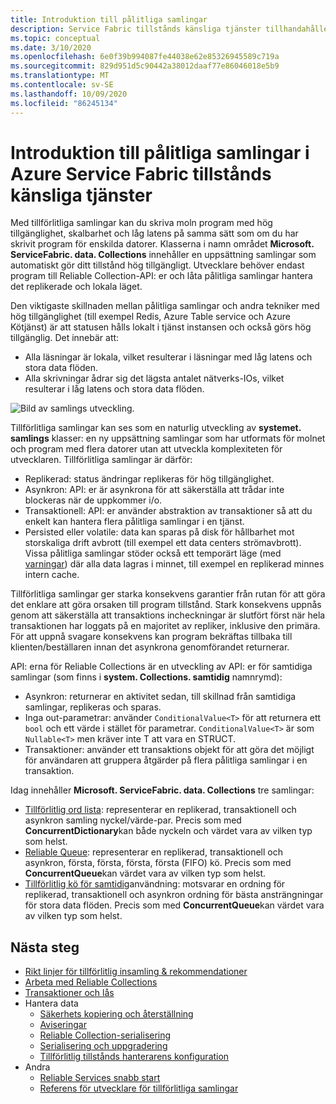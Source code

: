 ```yaml
---
title: Introduktion till pålitliga samlingar
description: Service Fabric tillstånds känsliga tjänster tillhandahåller pålitliga samlingar som gör det möjligt att skriva moln program med hög tillgänglighet, skalbarhet och låg latens.
ms.topic: conceptual
ms.date: 3/10/2020
ms.openlocfilehash: 6e0f39b994087fe44038e62e85326945589c719a
ms.sourcegitcommit: 829d951d5c90442a38012daaf77e86046018e5b9
ms.translationtype: MT
ms.contentlocale: sv-SE
ms.lasthandoff: 10/09/2020
ms.locfileid: "86245134"
---
```

# <a name="introduction-to-reliable-collections-in-azure-service-fabric-stateful-services"></a>Introduktion till pålitliga samlingar i Azure Service Fabric tillstånds känsliga tjänster

Med tillförlitliga samlingar kan du skriva moln program med hög tillgänglighet, skalbarhet och låg latens på samma sätt som om du har skrivit program för enskilda datorer. Klasserna i namn området **Microsoft. ServiceFabric. data. Collections** innehåller en uppsättning samlingar som automatiskt gör ditt tillstånd hög tillgängligt. Utvecklare behöver endast program till Reliable Collection-API: er och låta pålitliga samlingar hantera det replikerade och lokala läget.

Den viktigaste skillnaden mellan pålitliga samlingar och andra tekniker med hög tillgänglighet (till exempel Redis, Azure Table service och Azure Kötjänst) är att statusen hålls lokalt i tjänst instansen och också görs hög tillgänglig. Det innebär att:

* Alla läsningar är lokala, vilket resulterar i läsningar med låg latens och stora data flöden.
* Alla skrivningar ådrar sig det lägsta antalet nätverks-IOs, vilket resulterar i låg latens och stora data flöden.

![Bild av samlings utveckling.](media/service-fabric-reliable-services-reliable-collections/ReliableCollectionsEvolution.png)

Tillförlitliga samlingar kan ses som en naturlig utveckling av **systemet. samlings** klasser: en ny uppsättning samlingar som har utformats för molnet och program med flera datorer utan att utveckla komplexiteten för utvecklaren. Tillförlitliga samlingar är därför:

* Replikerad: status ändringar replikeras för hög tillgänglighet.
* Asynkron: API: er är asynkrona för att säkerställa att trådar inte blockeras när de uppkommer i/o.
* Transaktionell: API: er använder abstraktion av transaktioner så att du enkelt kan hantera flera pålitliga samlingar i en tjänst.
* Persisted eller volatile: data kan sparas på disk för hållbarhet mot storskaliga drift avbrott (till exempel ett data centers strömavbrott). Vissa pålitliga samlingar stöder också ett temporärt läge (med [varningar](service-fabric-reliable-services-reliable-collections-guidelines.md#volatile-reliable-collections)) där alla data lagras i minnet, till exempel en replikerad minnes intern cache.

Tillförlitliga samlingar ger starka konsekvens garantier från rutan för att göra det enklare att göra orsaken till program tillstånd.
Stark konsekvens uppnås genom att säkerställa att transaktions incheckningar är slutfört först när hela transaktionen har loggats på en majoritet av repliker, inklusive den primära.
För att uppnå svagare konsekvens kan program bekräftas tillbaka till klienten/beställaren innan det asynkrona genomförandet returnerar.

API: erna för Reliable Collections är en utveckling av API: er för samtidiga samlingar (som finns i **system. Collections. samtidig** namnrymd):

* Asynkron: returnerar en aktivitet sedan, till skillnad från samtidiga samlingar, replikeras och sparas.
* Inga out-parametrar: använder `ConditionalValue<T>` för att returnera ett `bool` och ett värde i stället för parametrar. `ConditionalValue<T>` är som `Nullable<T>` men kräver inte T att vara en STRUCT.
* Transaktioner: använder ett transaktions objekt för att göra det möjligt för användaren att gruppera åtgärder på flera pålitliga samlingar i en transaktion.

Idag innehåller **Microsoft. ServiceFabric. data. Collections** tre samlingar:

* [Tillförlitlig ord lista](/dotnet/api/microsoft.servicefabric.data.collections.ireliabledictionary-2?view=azure-dotnet#microsoft_servicefabric_data_collections_ireliabledictionary_2): representerar en replikerad, transaktionell och asynkron samling nyckel/värde-par. Precis som med **ConcurrentDictionary**kan både nyckeln och värdet vara av vilken typ som helst.
* [Reliable Queue](/dotnet/api/microsoft.servicefabric.data.collections.ireliablequeue-1?view=azure-dotnet#microsoft_servicefabric_data_collections_ireliablequeue_1): representerar en replikerad, transaktionell och asynkron, första, första, första, första (FIFO) kö. Precis som med **ConcurrentQueue**kan värdet vara av vilken typ som helst.
* [Tillförlitlig kö för samtidig](service-fabric-reliable-services-reliable-concurrent-queue.md)användning: motsvarar en ordning för replikerad, transaktionell och asynkron ordning för bästa ansträngningar för stora data flöden. Precis som med **ConcurrentQueue**kan värdet vara av vilken typ som helst.

## <a name="next-steps"></a>Nästa steg

* [Rikt linjer för tillförlitlig insamling & rekommendationer](service-fabric-reliable-services-reliable-collections-guidelines.md)
* [Arbeta med Reliable Collections](service-fabric-work-with-reliable-collections.md)
* [Transaktioner och lås](service-fabric-reliable-services-reliable-collections-transactions-locks.md)
* Hantera data
  * [Säkerhets kopiering och återställning](service-fabric-reliable-services-backup-restore.md)
  * [Aviseringar](service-fabric-reliable-services-notifications.md)
  * [Reliable Collection-serialisering](service-fabric-reliable-services-reliable-collections-serialization.md)
  * [Serialisering och uppgradering](service-fabric-application-upgrade-data-serialization.md)
  * [Tillförlitlig tillstånds hanterarens konfiguration](service-fabric-reliable-services-configuration.md)
* Andra
  * [Reliable Services snabb start](service-fabric-reliable-services-quick-start.md)
  * [Referens för utvecklare för tillförlitliga samlingar](/dotnet/api/microsoft.servicefabric.data.collections?view=azure-dotnet#microsoft_servicefabric_data_collections)
